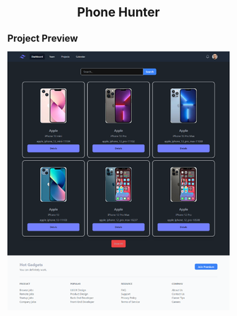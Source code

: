 <h1 align="center">Phone Hunter</h1>



## Project Preview
<img src="https://github.com/rehan606/Phone-Hunter-/blob/main/preview.png?raw=true" alt="" align="center" width="600">
